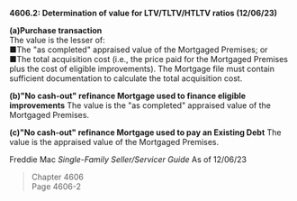 **4606.2: Determination of value for LTV/TLTV/HTLTV ratios (12/06/23)**

**(a)Purchase transaction**\
The value is the lesser of:\
■The "as completed" appraised value of the Mortgaged Premises; or\
■The total acquisition cost (i.e., the price paid for the Mortgaged
Premises plus the cost of eligible improvements). The Mortgage file must
contain sufficient documentation to calculate the total acquisition
cost.

**(b)"No cash-out" refinance Mortgage used to finance eligible
improvements** The value is the "as completed" appraised value of the
Mortgaged Premises.

**(c)"No cash-out" refinance Mortgage used to pay an Existing Debt** The
value is the appraised value of the Mortgaged Premises.

Freddie Mac *Single-Family Seller/Servicer Guide* As of 12/06/23

> Chapter 4606\
> Page 4606-2